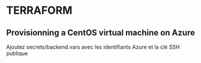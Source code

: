 # TERRAFORM
## Provisionning a CentOS virtual machine on Azure

Ajoutez secrets/backend.vars avec les identifiants Azure et la clé SSH publique


